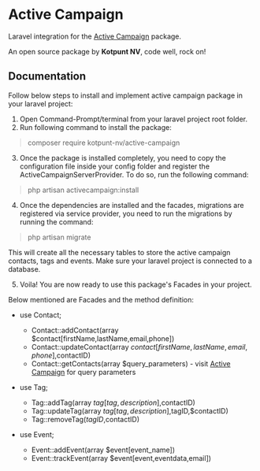 # Active Campaign

Laravel integration for the [Active Campaign](https://developers.activecampaign.com/reference) package.

An open source package by **Kotpunt NV**, code well, rock on!

## Documentation

Follow below steps to install and implement active campaign package in your laravel project:

1. Open Command-Prompt/terminal from your laravel project root folder.
2. Run following command to install the package:

> composer require kotpunt-nv/active-campaign

3. Once the package is installed completely, you need to copy the configuration file inside your config folder and register the ActiveCampaignServerProvider. To do so, run the following command:

> php artisan activecampaign:install

4. Once the dependencies are installed and the facades, migrations are registered via service provider, you need to run the migrations by running the command:

> php artisan migrate

This will create all the necessary tables to store the active campaign contacts, tags and events. Make sure your laravel project is connected to a database.

5. Voila! You are now ready to use this package's Facades in your project.

Below mentioned are Facades and the method definition:

* use Contact;
	* Contact::addContact(array $contact[firstName,lastName,email,phone])
	* Contact::updateContact(array $contact[firstName,lastName,email,phone],$contactID)
	* Contact::getContacts(array $query_parameters) - visit [Active Campaign](https://developers.activecampaign.com/reference#list-all-contacts) for query parameters

* use Tag;
	* Tag::addTag(array $tag[tag,description],$contactID)
	* Tag::updateTag(array $tag[tag,description],$tagID,$contactID)
	* Tag::removeTag($tagID,$contactID)

* use Event;
	* Event::addEvent(array $event[event_name])
	* Event::trackEvent(array $event[event,eventdata,email])
